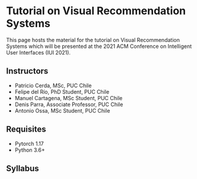 # Tutorial on Visual Recommendation Systems

This page hosts the material for the tutorial on Visual Recommendation Systems which will be
presented at the 2021 ACM Conference on Intelligent User Interfaces (IUI 2021).

## Instructors

* Patricio Cerda, MSc, PUC Chile
* Felipe del Río, PhD Student, PUC Chile
* Manuel Cartagena, MSc Student, PUC Chile
* Denis Parra, Associate Professor, PUC Chile
* Antonio Ossa, MSc Student, PUC Chile

## Requisites

* Pytorch 1.17
* Python 3.6+

## Syllabus

